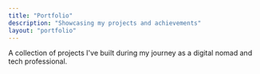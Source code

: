```yaml
---
title: "Portfolio"
description: "Showcasing my projects and achievements"
layout: "portfolio"
---
```


A collection of projects I've built during my journey as a digital nomad and tech professional.